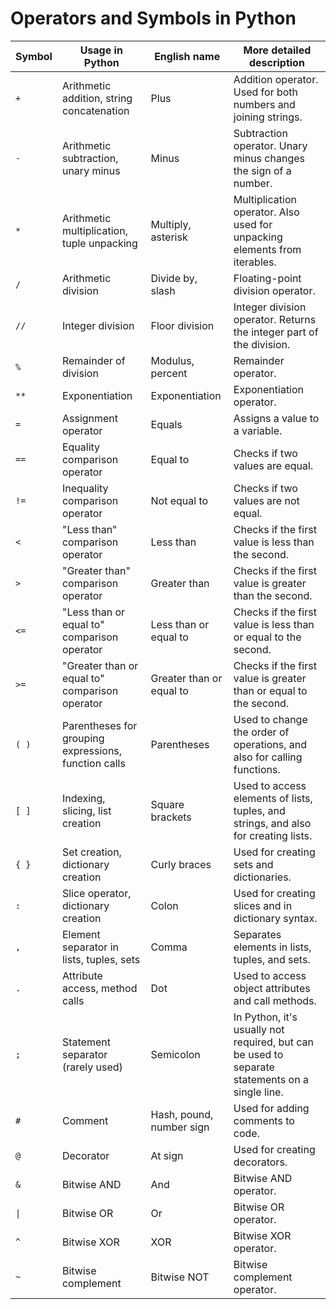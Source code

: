 # Operators and Symbols in Python

| Symbol | Usage in Python | English name | More detailed description |
|--------|------------------------|---------------------|--------------------------|
| `+`    | Arithmetic addition, string concatenation | Plus | Addition operator. Used for both numbers and joining strings. |
| `-`    | Arithmetic subtraction, unary minus | Minus | Subtraction operator. Unary minus changes the sign of a number. |
| `*`    | Arithmetic multiplication, tuple unpacking | Multiply, asterisk | Multiplication operator. Also used for unpacking elements from iterables. |
| `/`    | Arithmetic division | Divide by, slash | Floating-point division operator. |
| `//`   | Integer division | Floor division | Integer division operator. Returns the integer part of the division. |
| `%`    | Remainder of division | Modulus, percent | Remainder operator. |
| `**`   | Exponentiation | Exponentiation | Exponentiation operator. |
| `=`    | Assignment operator | Equals | Assigns a value to a variable. |
| `==`   | Equality comparison operator | Equal to | Checks if two values are equal. |
| `!=`   | Inequality comparison operator | Not equal to | Checks if two values are not equal. |
| `<`    | "Less than" comparison operator | Less than | Checks if the first value is less than the second. |
| `>`    | "Greater than" comparison operator | Greater than | Checks if the first value is greater than the second. |
| `<=`   | "Less than or equal to" comparison operator | Less than or equal to | Checks if the first value is less than or equal to the second. |
| `>=`   | "Greater than or equal to" comparison operator | Greater than or equal to | Checks if the first value is greater than or equal to the second. |
| `( )`  | Parentheses for grouping expressions, function calls | Parentheses | Used to change the order of operations, and also for calling functions. |
| `[ ]`  | Indexing, slicing, list creation | Square brackets | Used to access elements of lists, tuples, and strings, and also for creating lists. |
| `{ }`  | Set creation, dictionary creation | Curly braces | Used for creating sets and dictionaries. |
| `:`    | Slice operator, dictionary creation | Colon | Used for creating slices and in dictionary syntax. |
| `,`    | Element separator in lists, tuples, sets | Comma | Separates elements in lists, tuples, and sets. |
| `.`    | Attribute access, method calls | Dot | Used to access object attributes and call methods. |
| `;`    | Statement separator (rarely used) | Semicolon | In Python, it's usually not required, but can be used to separate statements on a single line. |
| `#`    | Comment | Hash, pound, number sign | Used for adding comments to code. |
| `@`    | Decorator | At sign | Used for creating decorators. |
| `&`    | Bitwise AND | And | Bitwise AND operator. |
| `\|`   | Bitwise OR | Or | Bitwise OR operator. |
| `^`    | Bitwise XOR | XOR | Bitwise XOR operator. |
| `~`    | Bitwise complement | Bitwise NOT | Bitwise complement operator. |